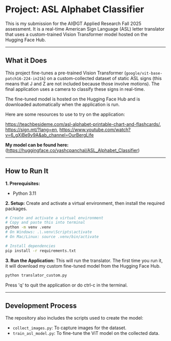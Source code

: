 # Project: ASL Alphabet Classifier

This is my submission for the AI@GT Applied Research Fall 2025 assessment. It is a real-time American Sign Language (ASL) letter translator that uses a custom-trained Vision Transformer model hosted on the Hugging Face Hub.

---
## What it Does
This project fine-tunes a pre-trained Vision Transformer (`google/vit-base-patch16-224-in21k`) on a custom-collected dataset of static ASL signs (this means that J and Z are not included because those involve motions). The final application uses a camera to classify these signs in real-time.

The fine-tuned model is hosted on the Hugging Face Hub and is downloaded automatically when the application is run.

Here are some resources to use to try on the application:

https://teachbesideme.com/asl-alphabet-printable-chart-and-flashcards/, https://sign.mt/?lang=en, https://www.youtube.com/watch?v=6_gXiBe9y9A&ab_channel=OurBergLife

**My model can be found here:** (https://huggingface.co/yashcpanchal/ASL_Alphabet_Classifier)

---
## How to Run It

**1. Prerequisites:**
* Python 3.11

**2. Setup:**
Create and activate a virtual environment, then install the required packages.
```bash
# Create and activate a virtual environment
# Copy and paste this into terminal
python -m venv .venv
# On Windows: .\.venv\Scripts\activate
# On Mac/Linux: source .venv/bin/activate

# Install dependencies
pip install -r requirements.txt
```

**3. Run the Application:**
This will run the translator. The first time you run it, it will download my custom fine-tuned model from the Hugging Face Hub.
```bash
python translator_custom.py
```
Press 'q' to quit the application or do ctrl-c in the terminal.

---
## Development Process
The repository also includes the scripts used to create the model:
* `collect_images.py`: To capture images for the dataset.
* `train_asl_model.py`: To fine-tune the ViT model on the collected data.